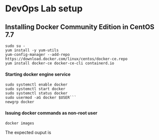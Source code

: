 # DevOps Lab setup

## Installing Docker Community Edition in CentOS 7.7
```
sudo su -
yum install -y yum-utils
yum-config-manager --add-repo https://download.docker.com/linux/centos/docker-ce.repo
yum install docker-ce docker-ce-cli containerd.io
```

#### Starting docker engine service
```
sudo systemctl enable docker
sudo systemctl start docker
sudo systemctl status docker
sudo usermod -aG docker $USER```
newgrp docker
```

#### Issuing docker commands as non-root user
```
docker images
```

The expected ouput is
<pre>
</pre>
